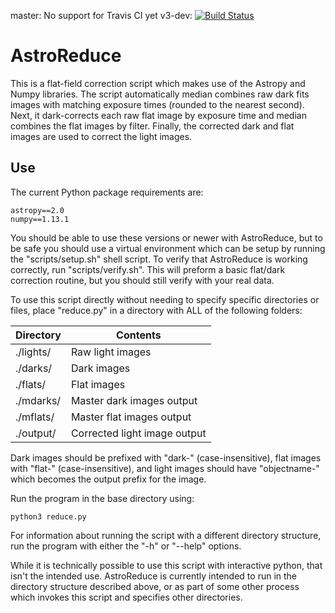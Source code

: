 master: No support for Travis CI yet
v3-dev: [![Build Status](https://travis-ci.org/zstuartp/AstroReduce.svg?branch=v3-dev)](https://travis-ci.org/zstuartp/AstroReduce)

# AstroReduce
This is a flat-field correction script which makes use of the Astropy and Numpy
libraries. The script automatically median combines raw dark fits images with
matching exposure times (rounded to the nearest second).  Next, it dark-corrects
each raw flat image by exposure time and median combines the flat images by
filter. Finally, the corrected dark and flat images are used to correct the
light images.

## Use
The current Python package requirements are:
```
astropy==2.0
numpy==1.13.1
```
You should be able to use these versions or newer with AstroReduce, but to
be safe you should use a virtual environment which can be setup by running
the "scripts/setup.sh" shell script. To verify that AstroReduce is working
correctly, run "scripts/verify.sh". This will preform a basic flat/dark
correction routine, but you should still verify with your real data.

To use this script directly without needing to specify specific directories or 
files, place "reduce.py" in a directory with ALL of the following folders:

| Directory  | Contents                     |
|------------|------------------------------|
| ./lights/  | Raw light images             |
| ./darks/   | Dark images                  |
| ./flats/   | Flat images                  |
| ./mdarks/  | Master dark images output    |
| ./mflats/  | Master flat images output    |
| ./output/  | Corrected light image output |

Dark images should be prefixed with "dark-" (case-insensitive), flat images with
"flat-" (case-insensitive), and light images should have "objectname-" which
becomes the output prefix for the image.

Run the program in the base directory using:
```
python3 reduce.py
```

For information about running the script with a different directory
structure, run the program with either the "-h" or "--help" options.

While it is technically possible to use this script with interactive python,
that isn't the intended use. AstroReduce is currently intended to run in
the directory structure described above, or as part of some other process which
invokes this script and specifies other directories.
